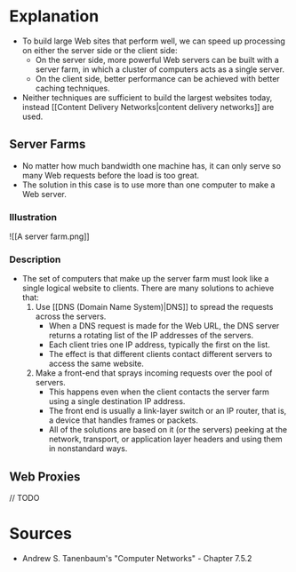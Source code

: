 # Explanation
- To build large Web sites that perform well, we can speed up processing on either the server side or the client side:
	- On the server side, more powerful Web servers can be built with a server farm, in which a cluster of computers acts as a single server.
	- On the client side, better performance can be achieved with better caching techniques.
- Neither techniques are sufficient to build the largest websites today, instead [[Content Delivery Networks|content delivery networks]] are used.

## Server Farms
- No matter how much bandwidth one machine has, it can only serve so many Web requests before the load is too great.
- The solution in this case is to use more than one computer to make a Web server.

### Illustration
![[A server farm.png]]

### Description
- The set of computers that make up the server farm must look like a single logical website to clients. There are many solutions to achieve that:
	1. Use [[DNS (Domain Name System)|DNS]] to spread the requests across the servers.
		- When a DNS request is made for the Web URL, the DNS server returns a rotating list of the IP addresses of the servers.
		- Each client tries one IP address, typically the first on the list.
		- The effect is that different clients contact different servers to access the same website.
	2. Make a front-end that sprays incoming requests over the pool of servers.
		- This happens even when the client contacts the server farm using a single destination IP address.
		- The front end is usually a link-layer switch or an IP router, that is, a device that handles frames or packets.
		- All of the solutions are based on it (or the servers) peeking at the network, transport, or application layer headers and using them in nonstandard ways.

## Web Proxies
// TODO

# Sources
- Andrew S. Tanenbaum's "Computer Networks" - Chapter 7.5.2
